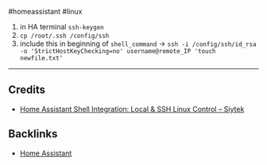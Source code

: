 #homeassistant #linux 

1. in HA terminal `ssh-keygen`
2. `cp /root/.ssh /config/ssh`
3. include this in beginning of `shell_command` -> `ssh -i /config/ssh/id_rsa -o 'StrictHostKeyChecking=no' username@remote_IP 'touch newfile.txt'`

---
## Credits
- [Home Assistant Shell Integration: Local & SSH Linux Control – Siytek](https://siytek.com/home-assistant-shell/#:~:text=When%20executing%20shell%20commands%20in%20Home%20Assistant%2C%20the,integration%20comes%20when%20you%20combine%20it%20with%20SSH.)

## Backlinks
- [Home Assistant](📁developer/Home%20Lab%20🏠/Home%20Assistant.md)
